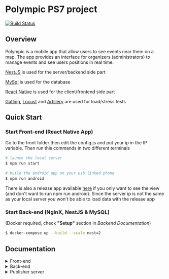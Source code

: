 # Polympic PS7 project 
[![Build Status](https://travis-ci.com/PNS-PS7and8/PNS-PS7-19-20-pns-ps7-19-20-al2.svg?token=Sr8QMgYbH2oNa1x5msyR&branch=master)](https://travis-ci.com/PNS-PS7and8/PNS-PS7-19-20-pns-ps7-19-20-al2)

## Overview

Polympic is a mobile app that allow users to see events near them on a map. The app provides an interface for organizers (administrators) to manage events and see users positions in real time.

[NestJS](https://nestjs.com/) is used for the server/backend side part

[MySql](https://www.mysql.com/fr/) is used for the database

[React Native](https://facebook.github.io/react-native/) is used for the client/frontend side part

[Gatling](https://gatling.io/), [Locust](https://locust.io/) and [Artillery](https://artillery.io/) are used for load/stress tests

## Quick Start

### Start Front-end (React Native App)

Go to the front folder then edit the config.js and put your ip in the IP variable. Then run this commands in two different terminals
```bash
# launch the local server
$ npm run start
```
```bash
# build the android app on your usb linked phone
$ npm run android
```

There is also a release app available [here](./releases/app-release.apk) if you only want to see the view (and don't want to run npm run android). Since the server ip is not the same as your local server you won't be able to load data with the release app

### Start Back-end (NginX, NestJS & MySQL)

(Docker required, check **"Setup"** section in _Backend Documentation_)

```bash
$ docker-compose up --build --scale nest=2
```

## Documentation
<details>
  <summary>Front-end</summary>
  
### Start React App (Android only)

Go on the same Wi-Fi network on your PC and phone. Go to the front folder then edit the config.js and put your ip in the IP variable. On your PC open a terminal in /front/ and type the next command to run the local server
```bash
$ npm run start
```

Then launch the next command line in order to build an apk file that will be installed on the usb connected phone :
```bash
$ npm run android
```

To build an IOS app some configuration that we didn't made needs to be done. So to install on IOS please refer to the official doc.

On your phone, open the app (dismiss any error/warning), shake it until the debug menu appears and then click on 'Settings', then click on 'Debug server host & port for device and past your PC local IP address like
```
192.168.X.X:8081
```

  ### Bugs React Native
- If regex bug :
	Change file  "node_modules/metro-config/src/defaults/black-list.js"
		```javascript
		var sharedBlacklist = [
		  /node_modules[\/\\]react[\/\\]dist[\/\\].*/,
		  /website\/node_modules\/.*/,
    /heapCapture\/bundle\.js/,
		  /.*\/__tests__\/.*/
		];
		```
		
- If error path SDK ANDROID :
	Install Android Studio (or the sdk via intelliJ) then add the variable in the path with the link to the sdk
	%AppData%\Local\Android\Sdk 


- Si licence bug :
	Accept all when launching %AppData%\Local\Android\Sdk\tools\bin\sdkmanager.bat --licenses

</details>

<details>
  <summary>Back-end</summary>
  
## Installation

npm and docker are required

Python 3 is required for stress tests with Locust

```bash
# install dependencies on both front & back folders
$ npm install

# locust for stress tests
$ pip3 install locustio
```

## Running the backend

```bash
# With Docker for 2 server
$ docker-compose up --build --scale nest=2

# development
$ npm run start

# watch mode
$ npm run start:dev

# production mode
$ npm run start:prod
```

## Test

```bash
# all tests
$ npm run test

# all test with coverage
$ npm run test:cov

# Stress test with Locust (used for the last verison)
## stress test for internal users
$ npm run test:locust-user
## stress test for external
$ npm run test:locust-ext_user  users

# gatling test
$ mvn clean package
$ mvn galting:test

# artillery test (for 1.0.0 release)
$ npm install artillery -g
$ npm run test:socket
```

## API documentation

```bash
# Route & Schema doc (with Swagger)
http://localhost:80/api
```

## Back-end architecture
![Architecture](./diagrams/architecture.png)

## Database architecture
![Architecture](./diagrams/database_architecture.png)

</details>

<details>
  <summary>Publisher server</summary>
  
# Publisher server
## Description

The aim of this server is to redirect data to the organizers and the users

If a user is **created** or a user **update** his position then this update will be transmitted by the responsible server to the pusblisher server and the publisher server will send his new information to all organizers.

Furthemore, if an event is **created** or **updated**, this event will be transmitted to all users and organizers as well.

This connection between any NestJs server and the publisher server is an **SSE connection**. (All NestJs server -> publisher server)

And the connection between the organizers/users and the publisher is also a **SSE connection**. (Publisher server -> organizers/users)

## Installation

npm is required

```bash
# nstall dependencies
$ npm install
```

## Running the app

```bash
# With Docker for 2 server
$ docker-compose up --build --scale nest=2

# development
$ npm run start
```

### Instantiate the server

Now that your server is launch you can connect it to all NestJs servers which are currently running. 

To that you must to do a specific request :

**POST** : http://**hostname**:**port**/intantiate

```bash
# default hostname value
hostname : localhost

# default port value
port : 9428
```

And past in the body an array of all hostnames and ports of connected servers

**BODY**
```bash
[
    #in docker for 2 nest server launched
    {
        hostname: "nest",
        port: "3000",
        quantity: 2
    },
    #for simple server which run outside of docker
    {
        hostname: "198.168.0.0",
        port: "3000"
    }
]
```
## Connect users and organizers

There are specific routes for users and organizers

An organiser can instantiate a sse connection on this route :

**GET** : http://**hostname**:**port**/organizer/init_sse_connection

An user can instantiate a sse connection on this route :

**GET** : http://**hostname**:**port**/user/init_sse_connection
</details>
